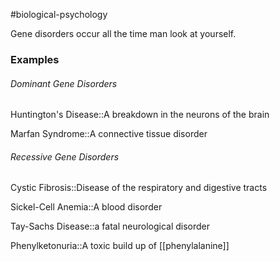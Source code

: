 #biological-psychology 

Gene disorders occur all the time man look at yourself.

### Examples
###### Dominant Gene Disorders
Huntington's Disease::A breakdown in the neurons of the brain

Marfan Syndrome::A connective tissue disorder
<!--SR:!2023-12-20,3,250-->

###### Recessive Gene Disorders
Cystic Fibrosis::Disease of the respiratory and digestive tracts
<!--SR:!2023-12-21,3,250-->
Sickel-Cell Anemia::A blood disorder
<!--SR:!2023-12-20,3,250-->
Tay-Sachs Disease::a fatal neurological disorder
<!--SR:!2023-12-19,1,230-->
Phenylketonuria::A toxic build up of [[phenylalanine]]
